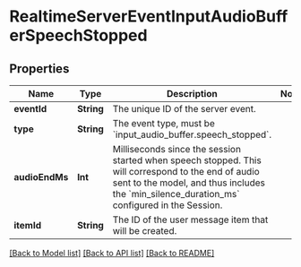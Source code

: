 # RealtimeServerEventInputAudioBufferSpeechStopped

## Properties
Name | Type | Description | Notes
------------ | ------------- | ------------- | -------------
**eventId** | **String** | The unique ID of the server event. | 
**type** | **String** | The event type, must be &#x60;input_audio_buffer.speech_stopped&#x60;. | 
**audioEndMs** | **Int** | Milliseconds since the session started when speech stopped. This will correspond to the end of audio sent to the model, and thus includes the &#x60;min_silence_duration_ms&#x60; configured in the Session. | 
**itemId** | **String** | The ID of the user message item that will be created. | 

[[Back to Model list]](../README.md#documentation-for-models) [[Back to API list]](../README.md#documentation-for-api-endpoints) [[Back to README]](../README.md)


